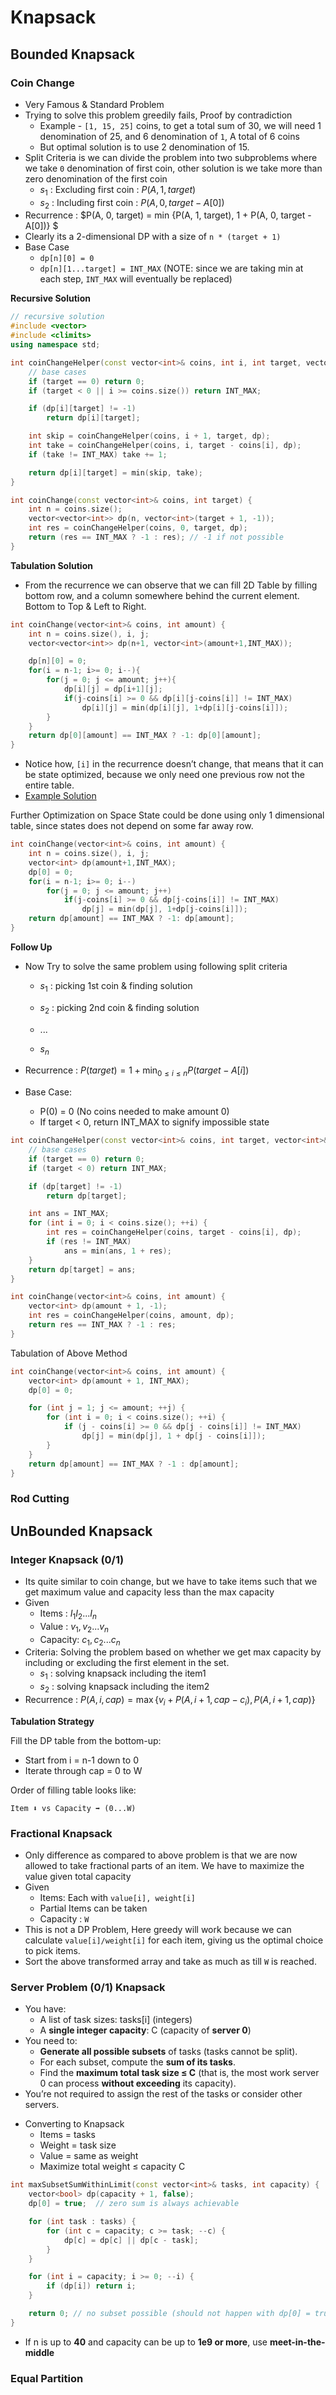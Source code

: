 # Knapsack

## Bounded Knapsack

### Coin Change

* Very Famous & Standard Problem
* Trying to solve this problem greedily fails, Proof by contradiction
    * Example - `[1, 15, 25]` coins, to get a total sum of 30, we will need 1 denomination of 25, and 6 denomination of `1`, A total of 6 coins
    * But optimal solution is to use 2 denomination of 15.
* Split Criteria is we can divide the problem into two subproblems where we take `0` denomination of first coin, other solution is we take more than zero denomination of the first coin
    * $s_1$ : Excluding first coin : $P(A, 1, target)$
    * $s_2$ : Including first coin : $P(A, 0, target-A[0])$ 
* Recurrence : $P(A, 0, target) = min {P(A, 1, target), 1 + P(A, 0, target - A[0])} $
* Clearly its a 2-dimensional DP with a size of `n * (target + 1)`
* Base Case
    * `dp[n][0] = 0`
    * `dp[n][1...target] = INT_MAX` (NOTE: since we are taking min at each step, `INT_MAX` will eventually be replaced)


**Recursive Solution**

````c++
// recursive solution
#include <vector>
#include <climits>
using namespace std;

int coinChangeHelper(const vector<int>& coins, int i, int target, vector<vector<int>>& dp) {
    // base cases
    if (target == 0) return 0;
    if (target < 0 || i >= coins.size()) return INT_MAX;

    if (dp[i][target] != -1)
        return dp[i][target];

    int skip = coinChangeHelper(coins, i + 1, target, dp);
    int take = coinChangeHelper(coins, i, target - coins[i], dp);
    if (take != INT_MAX) take += 1;

    return dp[i][target] = min(skip, take);
}

int coinChange(const vector<int>& coins, int target) {
    int n = coins.size();
    vector<vector<int>> dp(n, vector<int>(target + 1, -1));
    int res = coinChangeHelper(coins, 0, target, dp);
    return (res == INT_MAX ? -1 : res); // -1 if not possible
}
````

**Tabulation Solution**

- From the recurrence we can observe that we can fill 2D Table by filling bottom row, and a column somewhere behind the current element. Bottom to Top & Left to Right.

````c++
int coinChange(vector<int>& coins, int amount) {
    int n = coins.size(), i, j;
    vector<vector<int>> dp(n+1, vector<int>(amount+1,INT_MAX));

    dp[n][0] = 0;
    for(i = n-1; i>= 0; i--){
        for(j = 0; j <= amount; j++){
            dp[i][j] = dp[i+1][j];
            if(j-coins[i] >= 0 && dp[i][j-coins[i]] != INT_MAX)
                dp[i][j] = min(dp[i][j], 1+dp[i][j-coins[i]]);
        }
    }    
  	return dp[0][amount] == INT_MAX ? -1: dp[0][amount];
}
````

* Notice how, `[i]` in the recurrence doesn’t change, that means that it can be state optimized, because we only need one previous row not the entire table.
* [Example Solution](https://algo.minetest.in/Practice_DP/DP_4/)

Further Optimization on Space State could be done using only 1 dimensional table, since states does not depend on some far away row.

````c++
int coinChange(vector<int>& coins, int amount) {
    int n = coins.size(), i, j;
    vector<int> dp(amount+1,INT_MAX);
    dp[0] = 0;
    for(i = n-1; i>= 0; i--)
        for(j = 0; j <= amount; j++)
            if(j-coins[i] >= 0 && dp[j-coins[i]] != INT_MAX)
                dp[j] = min(dp[j], 1+dp[j-coins[i]]);
    return dp[amount] == INT_MAX ? -1: dp[amount];
}
````

**Follow Up**

- Now Try to solve the same problem using following split criteria

    * $s_1$ : picking 1st coin & finding solution

    * $s_2$ : picking 2nd coin & finding solution

    * ...

    * $s_n$

- Recurrence : $P(target) = 1 + \min_{0 \le i \le n}{P(target - A[i])}$
- Base Case:
    - P(0) = 0 (No coins needed to make amount 0)
    - If target < 0, return INT_MAX to signify impossible state

````c++
int coinChangeHelper(const vector<int>& coins, int target, vector<int>& dp) {
    // base cases
    if (target == 0) return 0;
    if (target < 0) return INT_MAX;

    if (dp[target] != -1)
        return dp[target];

    int ans = INT_MAX;
    for (int i = 0; i < coins.size(); ++i) {
        int res = coinChangeHelper(coins, target - coins[i], dp);
        if (res != INT_MAX)
            ans = min(ans, 1 + res);
    }
    return dp[target] = ans;
}

int coinChange(vector<int>& coins, int amount) {
    vector<int> dp(amount + 1, -1);
    int res = coinChangeHelper(coins, amount, dp);
    return res == INT_MAX ? -1 : res;
}
````

Tabulation of Above Method

````c++
int coinChange(vector<int>& coins, int amount) {
    vector<int> dp(amount + 1, INT_MAX);
    dp[0] = 0;

    for (int j = 1; j <= amount; ++j) {
        for (int i = 0; i < coins.size(); ++i) {
            if (j - coins[i] >= 0 && dp[j - coins[i]] != INT_MAX)
                dp[j] = min(dp[j], 1 + dp[j - coins[i]]);
        }
    }
    return dp[amount] == INT_MAX ? -1 : dp[amount];
}
````

### Rod Cutting

## UnBounded Knapsack

### Integer Knapsack (0/1)

* Its quite similar to coin change, but we have to take items such that we get maximum value and capacity less than the max capacity
* Given
    * Items : $I_1 I_2 ...I_n$
    * Value : $v_1, v_2...v_n$
    * Capacity: $c_1, c_2...c_n$
* Criteria: Solving the problem based on whether we get max capacity by including or excluding the first element in the set.
    * $s_1$ : solving knapsack including the item1
    * $s_2$ : solving knapsack including the item2
* Recurrence : $P(A, i, cap) = \max\{v_i + P(A, i+1, cap-c_i), P(A, i+1, cap)\}$

**Tabulation Strategy**

Fill the DP table from the bottom-up:

- Start from i = n-1 down to 0
- Iterate through cap = 0 to W

Order of filling table looks like:

````
Item ⬇️ vs Capacity ➡️ (0...W)
````

### Fractional Knapsack

* Only difference as compared to above problem is that we are now allowed to take fractional parts of an item. We have to maximize the value given total capacity
* Given
    * Items: Each with `value[i], weight[i]`
    * Partial Items can be taken
    * Capacity : `W`
* This is not a DP Problem, Here greedy will work because we can calculate `value[i]/weight[i]` for each item, giving us the optimal choice to pick items.
* Sort the above transformed array and take as much as till `W` is reached.

### Server Problem (0/1) Knapsack

- You have:
    - A list of task sizes: tasks[i] (integers)
    - A **single integer capacity**: C (capacity of **server 0**)
- You need to:
    - **Generate all possible subsets** of tasks (tasks cannot be split).
    - For each subset, compute the **sum of its tasks**.
    - Find the **maximum total task size ≤ C** (that is, the most work server 0 can process **without exceeding** its capacity).
- You’re not required to assign the rest of the tasks or consider other servers.

* Converting to Knapsack
    * Items = tasks
    * Weight = task size
    * Value = same as weight
    * Maximize total weight ≤ capacity C

````c++
int maxSubsetSumWithinLimit(const vector<int>& tasks, int capacity) {
    vector<bool> dp(capacity + 1, false);
    dp[0] = true;  // zero sum is always achievable

    for (int task : tasks) {
        for (int c = capacity; c >= task; --c) {
            dp[c] = dp[c] || dp[c - task];
        }
    }

    for (int i = capacity; i >= 0; --i) {
        if (dp[i]) return i;
    }

    return 0; // no subset possible (should not happen with dp[0] = true)
}
````

- If n is up to **40** and capacity can be up to **1e9 or more**, use **meet-in-the-middle**

### Equal Partition